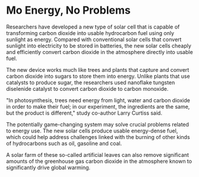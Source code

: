 # Mo Energy, No Problems

Researchers have developed a new type of solar cell that is capable of transforming carbon dioxide into usable hydrocarbon fuel using only sunlight as energy. Compared with conventional solar cells that convert sunlight into electricity to be stored in batteries, the new solar cells cheaply and efficiently convert carbon dioxide in the atmosphere directly into usable fuel.

The new device works much like trees and plants that capture and convert carbon dioxide into sugars to store them into energy. Unlike plants that use catalysts to produce sugar, the researchers used nanoflake tungsten diselenide catalyst to convert carbon dioxide to carbon monoxide.

"In photosynthesis, trees need energy from light, water and carbon dioxide in order to make their fuel; in our experiment, the ingredients are the same, but the product is different," study co-author Larry Curtiss said.

The potentially game-changing system may solve crucial problems related to energy use. The new solar cells produce usable energy-dense fuel, which could help address challenges linked with the burning of other kinds of hydrocarbons such as oil, gasoline and coal.

A solar farm of these so-called artificial leaves can also remove significant amounts of the greenhouse gas carbon dioxide in the atmosphere known to significantly drive global warming.






